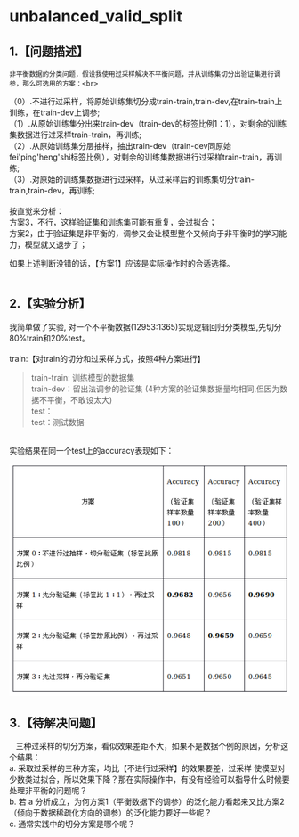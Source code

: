 # unbalanced_valid_split
## 1.【问题描述】
    非平衡数据的分类问题，假设我使用过采样解决不平衡问题，并从训练集切分出验证集进行调参，那么可选用的方案：<br>
（0）.不进行过采样，将原始训练集切分成train-train,train-dev,在train-train上训练，在train-dev上调参;<br>
（1）.从原始训练集分出来train-dev（train-dev的标签比例1：1），对剩余的训练集数据进行过采样train-train，再训练;<br>
（2）.从原始训练集分层抽样，抽出train-dev（train-dev同原始fei'ping'heng'shi标签比例），对剩余的训练集数据进行过采样train-train，再训练;<br>
（3）.对原始的训练集数据进行过采样，从过采样后的训练集切分train-train,train-dev，再训练;<br>
<br>
按直觉来分析：<br>
方案3，不行，这样验证集和训练集可能有重复，会过拟合；<br>
方案2，由于验证集是非平衡的，调参又会让模型整个又倾向于非平衡时的学习能力，模型就又退步了；<br>

如果上述判断没错的话，【方案1】应该是实际操作时的合适选择。<br>
<br>
## 2.【实验分析】
我简单做了实验, 对一个不平衡数据(12953:1365)实现逻辑回归分类模型,先切分80%train和20%test。<br>
<br>
train:【对train的切分和过采样方式，按照4种方案进行】<br>
>train-train: 训练模型的数据集<br>
>train-dev：留出法调参的验证集 (4种方案的验证集数据量均相同,但因为数据不平衡，不敢设太大)<br>
test：<br>
>test：测试数据<br>
<br>
实验结果在同一个test上的accuracy表现如下：<br>

![result](https://github.com/badbadcode/unbalanced_valid_split/blob/master/img/result.png)

## 3.【待解决问题】
   三种过采样的切分方案，看似效果差距不大，如果不是数据个例的原因，分析这个结果：<br>
 a. 采取过采样的三种方案，均比【不进行过采样】的效果要差，过采样 使模型对少数类过拟合，所以效果下降？那在实际操作中，有没有经验可以指导什么时候要处理非平衡的问题呢？<br>
 b. 若 a 分析成立，为何方案1（平衡数据下的调参）的泛化能力看起来又比方案2（倾向于数据稀疏化方向的调参）的泛化能力要好一些呢？<br>
 c. 通常实践中的切分方案是哪个呢？
